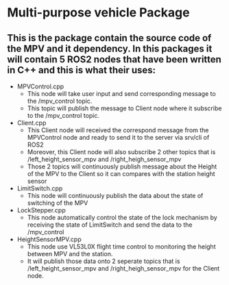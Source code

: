 # Multi-purpose vehicle Package

This is the package contain the source code of the MPV and it dependency.
In this packages it will contain 5 ROS2 nodes that have been written in C++ and this is what their uses:
---
* MPVControl.cpp 
    - This node will take user input and send corresponding message to the /mpv_control topic.
    - This topic will publish the message to Client node where it subscribe to the /mpv_control topic.
* Client.cpp
    - This Client node will received the correspond message from the MPVControl node and ready to send it to the server via srv/cli of ROS2
    - Moreover, this Client node will also subscribe 2 other topics that is /left_height_sensor_mpv and /right_heigh_sensor_mpv
    - Those 2 topics will continuously publish message about the Height of the MPV to the Client so it can compares with the station height sensor
* LimitSwitch.cpp
    - This node will continuously publish the data about the state of switching of the MPV
* LockStepper.cpp
    - This node automatically control the state of the lock mechanism by receiving the state of LimitSwitch and send the data to the /mpv_control
* HeightSensorMPV.cpp
    - This node use VL53L0X flight time control to monitoring the height between MPV and the station.
    - It will publish those data onto 2 seperate topics that is /left_height_sensor_mpv and /right_heigh_sensor_mpv for the Client node.
